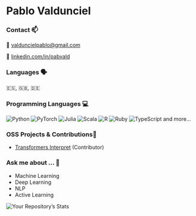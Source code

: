 # **Pablo** Valdunciel

### Contact 📫

:e-mail: valduncielpablo@gmail.com

🔗 [linkedin.com/in/pabvald](https://www.linkedin.com/in/pabvald/)

### Languages 🗣️
🇪🇸, 🇬🇧, 🇩🇪 

### Programming Languages 💻
 ![Python](https://img.shields.io/badge/python-3670A0?style=for-the-badge&logo=python&logoColor=ffdd54)
 ![PyTorch](https://img.shields.io/badge/PyTorch-%23EE4C2C.svg?style=for-the-badge&logo=PyTorch&logoColor=white)
 ![Julia](https://img.shields.io/badge/-Julia-9558B2?style=for-the-badge&logo=julia&logoColor=white)
 ![Scala](https://img.shields.io/badge/scala-%23DC322F.svg?style=for-the-badge&logo=scala&logoColor=white) 
 ![R](https://img.shields.io/badge/r-%23276DC3.svg?style=for-the-badge&logo=r&logoColor=white) 
 ![Ruby](https://img.shields.io/badge/ruby-%23CC342D.svg?style=for-the-badge&logo=ruby&logoColor=white) 
 ![TypeScript](https://img.shields.io/badge/typescript-%23007ACC.svg?style=for-the-badge&logo=typescript&logoColor=white) and more...
 <!-- - Interested in working with: ![Julia](https://img.shields.io/badge/-Julia-9558B2?style=for-the-badge&logo=julia&logoColor=white) or ![Scala](https://img.shields.io/badge/scala-%23DC322F.svg?style=for-the-badge&logo=scala&logoColor=white) -->

### OSS Projects & Contributions👐
  - [Transformers Interpret](https://github.com/cdpierse/transformers-interpret) (Contributor)

<!-- - 🌱 I’m currently learning ...
  - Information Extraction and Automated Knowledge Base Construction 
  - AI Planning  -->
  
 ### Ask me about ...  💬 
  - Machine Learning 
  - Deep Learning
  - NLP 
  - Active Learning
  


![Your Repository’s Stats](https://github-readme-stats.vercel.app/api?username=pabvald&show_icons=true)

<!--

<img src="https://komarev.com/ghpvc/?username=pabvald"/>
<div id="badges" align="center">
  <a href="https://www.linkedin.com/in/pabvald/">
    <img src="https://img.shields.io/badge/LinkedIn-blue?style=for-the-badge&logo=linkedin&logoColor=white" alt="LinkedIn Badge"/>
  </a>
</div>


**pabvald/pabvald** is a ✨ _special_ ✨ repository because its `README.md` (this file) appears on your GitHub profile.

Here are some ideas to get you started:

- 🔭 I’m currently working on ...

- 👯 I’m looking to collaborate on ...
- 🤔 I’m looking for help with ...

.
- 😄 Pronouns: ...
- ⚡ Fun fact: ...

[![Top Langs](https://github-readme-stats.vercel.app/api/top-langs/?username=pabvald&layout=compact&theme=vision-friendly-dark)](https://github.com/anuraghazra/github-readme-stats)
-->
